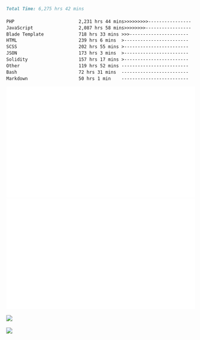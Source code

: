 <!--START_SECTION:waka-->

```markdown
Total Time: 6,275 hrs 42 mins

PHP                        2,231 hrs 44 mins>>>>>>>>>----------------   34.89 %
JavaScript                 2,087 hrs 58 mins>>>>>>>>-----------------   32.65 %
Blade Template             718 hrs 33 mins >>>----------------------   11.24 %
HTML                       239 hrs 6 mins  >------------------------   03.74 %
SCSS                       202 hrs 55 mins >------------------------   03.17 %
JSON                       173 hrs 3 mins  >------------------------   02.71 %
Solidity                   157 hrs 17 mins >------------------------   02.46 %
Other                      119 hrs 52 mins -------------------------   01.87 %
Bash                       72 hrs 31 mins  -------------------------   01.13 %
Markdown                   50 hrs 1 min    -------------------------   00.78 %
```

<!--END_SECTION:waka-->

![](https://raw.githubusercontent.com/DrMaxis/github-stats-transparent/output/generated/overview.svg)
![](https://raw.githubusercontent.com/DrMaxis/github-stats-transparent/output/generated/languages.svg)

![](https://git-readme-stats-drmaxis-projects.vercel.app/api?username=drmaxis&show_icons=true&theme=outrun&count_private=true&show=reviews,discussions_started,discussions_answered,prs_merged,prs_merged_percentage&custom_title=2024%20Github%20Rank)
 
<a href="https://count.getloli.com/"><img src="https://count.getloli.com/get/@:maxis-the-alchemist?theme=rule34"></a>
<!-- https://count.getloli.com/get/@alchemist?theme=rule34 -->
<br>
